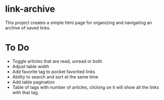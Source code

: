 # link-archive

This project creates a simple html page for organizing and navigating an archive of saved links.


# To Do

- Toggle articles that are read, unread or both
- Adjust table width
- Add favorite tag to pocket favorited links
- Ability to search and sort at the same time
- Add table pagination
- Table of tags with number of articles, clicking on it will show all the links with that tag
